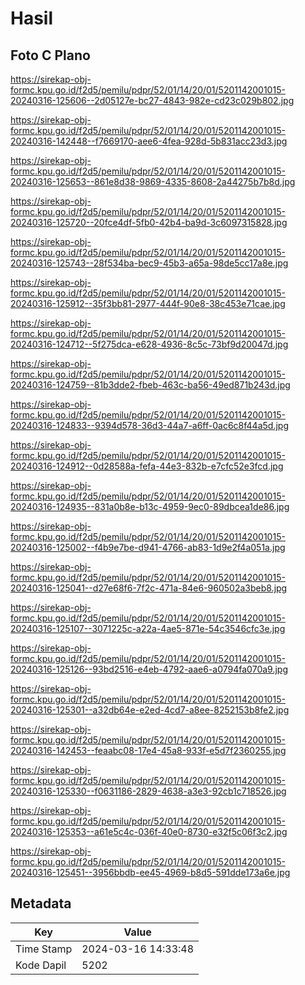 # Hasil

## Foto C Plano

https://sirekap-obj-formc.kpu.go.id/f2d5/pemilu/pdpr/52/01/14/20/01/5201142001015-20240316-125606--2d05127e-bc27-4843-982e-cd23c029b802.jpg

https://sirekap-obj-formc.kpu.go.id/f2d5/pemilu/pdpr/52/01/14/20/01/5201142001015-20240316-142448--f7669170-aee6-4fea-928d-5b831acc23d3.jpg

https://sirekap-obj-formc.kpu.go.id/f2d5/pemilu/pdpr/52/01/14/20/01/5201142001015-20240316-125653--861e8d38-9869-4335-8608-2a44275b7b8d.jpg

https://sirekap-obj-formc.kpu.go.id/f2d5/pemilu/pdpr/52/01/14/20/01/5201142001015-20240316-125720--20fce4df-5fb0-42b4-ba9d-3c6097315828.jpg

https://sirekap-obj-formc.kpu.go.id/f2d5/pemilu/pdpr/52/01/14/20/01/5201142001015-20240316-125743--28f534ba-bec9-45b3-a65a-98de5cc17a8e.jpg

https://sirekap-obj-formc.kpu.go.id/f2d5/pemilu/pdpr/52/01/14/20/01/5201142001015-20240316-125912--35f3bb81-2977-444f-90e8-38c453e71cae.jpg

https://sirekap-obj-formc.kpu.go.id/f2d5/pemilu/pdpr/52/01/14/20/01/5201142001015-20240316-124712--5f275dca-e628-4936-8c5c-73bf9d20047d.jpg

https://sirekap-obj-formc.kpu.go.id/f2d5/pemilu/pdpr/52/01/14/20/01/5201142001015-20240316-124759--81b3dde2-fbeb-463c-ba56-49ed871b243d.jpg

https://sirekap-obj-formc.kpu.go.id/f2d5/pemilu/pdpr/52/01/14/20/01/5201142001015-20240316-124833--9394d578-36d3-44a7-a6ff-0ac6c8f44a5d.jpg

https://sirekap-obj-formc.kpu.go.id/f2d5/pemilu/pdpr/52/01/14/20/01/5201142001015-20240316-124912--0d28588a-fefa-44e3-832b-e7cfc52e3fcd.jpg

https://sirekap-obj-formc.kpu.go.id/f2d5/pemilu/pdpr/52/01/14/20/01/5201142001015-20240316-124935--831a0b8e-b13c-4959-9ec0-89dbcea1de86.jpg

https://sirekap-obj-formc.kpu.go.id/f2d5/pemilu/pdpr/52/01/14/20/01/5201142001015-20240316-125002--f4b9e7be-d941-4766-ab83-1d9e2f4a051a.jpg

https://sirekap-obj-formc.kpu.go.id/f2d5/pemilu/pdpr/52/01/14/20/01/5201142001015-20240316-125041--d27e68f6-7f2c-471a-84e6-960502a3beb8.jpg

https://sirekap-obj-formc.kpu.go.id/f2d5/pemilu/pdpr/52/01/14/20/01/5201142001015-20240316-125107--3071225c-a22a-4ae5-871e-54c3546cfc3e.jpg

https://sirekap-obj-formc.kpu.go.id/f2d5/pemilu/pdpr/52/01/14/20/01/5201142001015-20240316-125126--93bd2516-e4eb-4792-aae6-a0794fa070a9.jpg

https://sirekap-obj-formc.kpu.go.id/f2d5/pemilu/pdpr/52/01/14/20/01/5201142001015-20240316-125301--a32db64e-e2ed-4cd7-a8ee-8252153b8fe2.jpg

https://sirekap-obj-formc.kpu.go.id/f2d5/pemilu/pdpr/52/01/14/20/01/5201142001015-20240316-142453--feaabc08-17e4-45a8-933f-e5d7f2360255.jpg

https://sirekap-obj-formc.kpu.go.id/f2d5/pemilu/pdpr/52/01/14/20/01/5201142001015-20240316-125330--f0631186-2829-4638-a3e3-92cb1c718526.jpg

https://sirekap-obj-formc.kpu.go.id/f2d5/pemilu/pdpr/52/01/14/20/01/5201142001015-20240316-125353--a61e5c4c-036f-40e0-8730-e32f5c06f3c2.jpg

https://sirekap-obj-formc.kpu.go.id/f2d5/pemilu/pdpr/52/01/14/20/01/5201142001015-20240316-125451--3956bbdb-ee45-4969-b8d5-591dde173a6e.jpg


## Metadata

| Key        | Value               |
| ---------- | ------------------- |
| Time Stamp | 2024-03-16 14:33:48 |
| Kode Dapil | 5202                |



